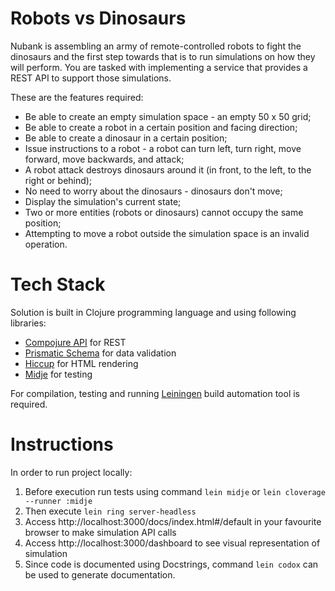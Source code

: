 # Robots vs Dinosaurs

Nubank is assembling an army of remote-controlled robots to fight the dinosaurs and the first step towards that is to run simulations on how they will perform. You are tasked with implementing a service that provides a REST API to support those simulations.

These are the features required:

- Be able to create an empty simulation space - an empty 50 x 50 grid;
- Be able to create a robot in a certain position and facing direction;
- Be able to create a dinosaur in a certain position;
- Issue instructions to a robot - a robot can turn left, turn right, move forward, move backwards, and attack;
- A robot attack destroys dinosaurs around it (in front, to the left, to the right or behind);
- No need to worry about the dinosaurs - dinosaurs don't move;
- Display the simulation's current state;
- Two or more entities (robots or dinosaurs) cannot occupy the same position;
- Attempting to move a robot outside the simulation space is an invalid operation.

# Tech Stack

Solution is built in Clojure programming language and using following libraries:

- [Compojure API](https://github.com/metosin/compojure-api) for REST
- [Prismatic Schema](https://github.com/plumatic/schema) for data validation
- [Hiccup](https://github.com/weavejester/hiccup) for HTML rendering
- [Midje](https://github.com/marick/Midje) for testing

For compilation, testing and running [Leiningen](https://leiningen.org) build automation tool is required.

# Instructions

In order to run project locally:

1. Before execution run tests using command ```lein midje``` or ```lein cloverage --runner :midje```
1. Then execute ```lein ring server-headless```
1. Access http://localhost:3000/docs/index.html#/default in your favourite browser to make simulation API calls
1. Access http://localhost:3000/dashboard to see visual representation of simulation
1. Since code is documented using Docstrings, command ```lein codox``` can be used to generate documentation.
